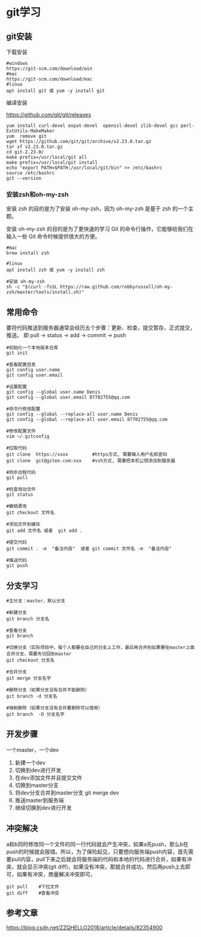 # git学习

## git安装

下载安装

```shell
#windows
https://git-scm.com/download/win
#mac
https://git-scm.com/download/mac
#linux
apt install git 或 yum -y install git
```

编译安装

https://github.com/git/git/releases

```shell
yum install curl-devel expat-devel  openssl-devel zlib-devel gcc perl-ExtUtils-MakeMaker
yum  remove git
wget https://github.com/git/git/archive/v2.23.0.tar.gz
tar xf v2.23.0.tar.gz 
cd git-2.23.0/
make prefix=/usr/local/git all
make prefix=/usr/local/git install
echo "export PATH=$PATH:/usr/local/git/bin" >> /etc/bashrc
source /etc/bashrc
git --version
```

### 安装zsh和oh-my-zsh

安装 zsh 的目的是为了安装 oh-my-zsh，因为 oh-my-zsh 是基于 zsh 的一个主题。

安装 oh-my-zsh 的目的是为了更快速的学习 Git 的命令行操作，它能够给我们在输入一些 Git 命令时候提供很大的方便。

```shell
#mac
brew install zsh 

#linux
apt install zsh 或 yum -y install zsh

#安装 oh-my-zsh 
sh -c "$(curl -fsSL https://raw.github.com/robbyrussell/oh-my-zsh/master/tools/install.sh)"
```

## 常用命令

要将代码推送到服务器通常会经历五个步骤：更新、检查，提交暂存，正式提交，推送。
即  pull -> status -> add -> commit -> push

```shell
#初始化一个本地版本仓库
git init   

#查看配置信息
git config user.name
git config user.email

#设置配置
git config --global user.name Denis
git config --global user.email 87702755@qq.com

#命令行修改配置
git config --global --replace-all user.name Denis
git config --global --replace-all user.email 87702755@qq.com

#修改配置文件
vim ~/.gitconfig

#拉取代码
git clone  https://xxxx         #https方式, 需要输入用户名和密码
git clone  git@gitee.com:xxx    #ssh方式, 需要把本机公钥添加到服务器

#同步远程代码
git pull

#检查改动文件
git status

#撤销更改
git checkout 文件名

#添加文件到缓存
git add 文件名 或者  git add .

#提交代码
git commit . -m  "备注内容"  或者 git commit 文件名 -m  "备注内容"

#推送代码
git push

```

## 分支学习

```shell
#主分支：master，默认分支

#新建分支
git branch 分支名

#查看分支
git branch

#切换分支（实际项目中，每个人都要在自己的分支上工作，最后再合并到如果要在master上面合并分支，需要先切回到master
git checkout 分支名

#合并分支
git merge 分支名字

#删除分支（如果分支没有合并不能删除）
git branch -d 分支名

#强制删除（如果分支没有合并要删除可以使用）
git branch  -D 分支名字
```

## 开发步骤

一个master，一个dev

1. 新建一个dev
2. 切换到dev进行开发
3. 在dev添加文件并且提交文件
4. 切换到master分支
5. 将dev分支合并到master分支 git merge dev
6. 推送master到服务端
7. 继续切换到dev进行开发


## 冲突解决

a和b同时修改同一个文件的同一行代码就会产生冲突，如果a先push，那么b在push的时候就会报错。所以，为了保险起见，只要想向服务端push内容，首先需要pull内容，pull下来之后就会将服务端的代码和本地的代码进行合并，如果有冲突，就会显示冲突(git diff)，如果没有冲突，那就合并成功，然后再push上去即可，如果有冲突，商量解决冲突即可。

```shell
git pull    #下拉文件
git diff    #查看冲突
```


## 参考文章

https://blog.csdn.net/ZZQHELLO2018/article/details/82354900


